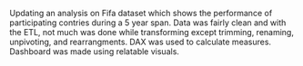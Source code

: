 Updating an analysis on Fifa dataset which shows the performance of participating contries during a 5 year span. 
Data was fairly clean and with the ETL, not much was done while transforming except trimming, renaming, unpivoting, and rearrangments.
DAX was used to calculate measures.
Dashboard was made using relatable visuals.
